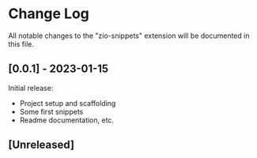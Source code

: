 # Change Log

All notable changes to the "zio-snippets" extension will be documented in this file.

##  [0.0.1] - 2023-01-15

Initial release: 
- Project setup and scaffolding
- Some first snippets
- Readme documentation, etc.

## [Unreleased]


<!-- 

e.g.:

```
## [0.0.1] - 2014-05-31

### Added

- ...


### Fixed / Changed / Deprecated / Removed / Security

- ...

```


Check [Keep a Changelog](http://keepachangelog.com/) for recommendations on how to structure this file. 

-->
